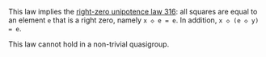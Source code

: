 This law implies the [right-zero unipotence law 316](https://teorth.github.io/equational_theories/implications/?316): all squares are equal to an element `e` that is a right zero, namely `x ◇ e = e`.  In addition, `x ◇ (e ◇ y) = e`.

This law cannot hold in a non-trivial quasigroup.
